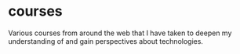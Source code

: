 # courses
Various courses from around the web that I have taken to deepen my understanding of and gain perspectives about technologies.
